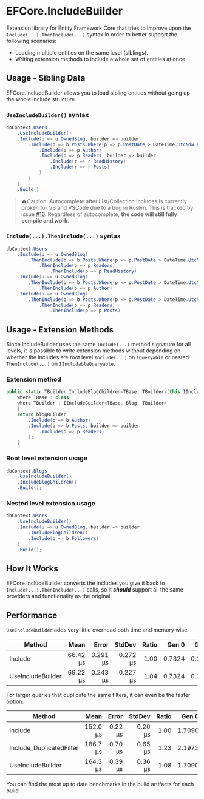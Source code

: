 # EFCore.IncludeBuilder

Extension library for Entity Framework Core that tries to improve upon the ```Include(...).ThenInclude(...)``` syntax in order to better support the following scenarios:

- Loading multiple entities on the same level (siblings).
- Writing extension methods to include a whole set of entities at once.

## Usage - Sibling Data

EFCore.IncludeBuilder allows you to load sibling entities without going up the whole include structure.

### ```UseIncludeBuilder()``` syntax

```csharp
dbContext.Users
    .UseIncludeBuilder()
    .Include(u => u.OwnedBlog, builder => builder
        .Include(b => b.Posts.Where(p => p.PostDate > DateTime.UtcNow.AddDays(-7)), builder => builder
            .Include(p => p.Author)
            .Include(p => p.Readers, builder => builder
                .Include(r => r.ReadHistory)
                .Include(r => r.Posts)
            )
        )
    )
    .Build()
```

> ⚠️Caution: Autocomplete after List/Collection Includes is currently broken for VS and VSCode due to a bug in Roslyn. This is tracked by issue [#16](https://github.com/AinoraZ/EFCore.IncludeBuilder/issues/16). Regardless of autocomplete, **the code will still fully compile and work**.

### ```Include(...).ThenInclude(...)``` syntax

```csharp
dbContext.Users
    .Include(u => u.OwnedBlog)
        .ThenInclude(b => b.Posts.Where(p => p.PostDate > DateTime.UtcNow.AddDays(-7)))
            .ThenInclude(p => p.Readers)
                .ThenInclude(p => p.ReadHistory)
    .Include(u => u.OwnedBlog)
        .ThenInclude(b => b.Posts.Where(p => p.PostDate > DateTime.UtcNow.AddDays(-7)))
            .ThenInclude(p => p.Author)
    .Include(u => u.OwnedBlog)
        .ThenInclude(b => b.Posts.Where(p => p.PostDate > DateTime.UtcNow.AddDays(-7)))
            .ThenInclude(p => p.Readers)
                .ThenInclude(p => p.Posts)

```

## Usage - Extension Methods

Since IncludeBuilder uses the same ```Include(...)``` method signature for all levels, it is possible to write extension methods without depending on whether the includes are root level ```Include(...)``` on ```IQueryable``` or nested ```ThenInclude(...)``` on ```IIncludableQueryable```.

### Extension method

```csharp
public static TBuilder IncludeBlogChildren<TBase, TBuilder>(this IIncludeBuilder<TBase, Blog, TBuilder> blogBuilder)
    where TBase : class
    where TBuilder : IIncludeBuilder<TBase, Blog, TBuilder>
    {
    return blogBuilder
        .Include(b => b.Author)
        .Include(b => b.Posts, builder => builder
            .Include(p => p.Readers)
        );
    }
```

### Root level extension usage

```csharp
dbContext.Blogs
    .UseIncludeBuilder()
    .IncludeBlogChildren()
    .Build();
```

### Nested level extension usage

```csharp
dbContext.Users
    .UseIncludeBuilder()
    .Include(u => u.OwnedBlog, builder => builder
        .IncludeBlogChildren()
        .Include(b => b.Followers)
    )
    .Build();
```

## How It Works

EFCore.IncludeBuilder converts the includes you give it back to ```Include(...).ThenInclude(...)``` calls, so it **_should_** support all the same providers and functionality as the original.

## Performance

```UseIncludeBuilder``` adds very little overhead both time and memory wise:

|            Method |     Mean |    Error |   StdDev | Ratio |  Gen 0 |  Gen 1 | Allocated |
|------------------ |---------:|---------:|---------:|------:|-------:|-------:|----------:|
|           Include | 66.42 μs | 0.291 μs | 0.272 μs |  1.00 | 0.7324 | 0.2441 |     14 KB |
| UseIncludeBuilder | 69.22 μs | 0.243 μs | 0.227 μs |  1.04 | 0.7324 | 0.2441 |     15 KB |

For larger queries that duplicate the same filters, it can even be the faster option:

|                   Method |     Mean |   Error |  StdDev | Ratio |  Gen 0 |  Gen 1 | Allocated |
|------------------------- |---------:|--------:|--------:|------:|-------:|-------:|----------:|
|                  Include | 152.0 μs | 0.22 μs | 0.20 μs |  1.00 | 1.7090 | 0.4883 |     34 KB |
| Include_DuplicatedFilter | 186.7 μs | 0.70 μs | 0.65 μs |  1.23 | 2.1973 | 0.4883 |     41 KB |
|        UseIncludeBuilder | 164.3 μs | 0.39 μs | 0.36 μs |  1.08 | 1.7090 | 0.4883 |     35 KB |

You can find the most up to date benchmarks in the build artifacts for each build.
